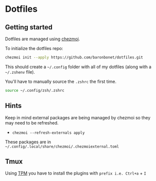 # Dotfiles


## Getting started

Dotfiles are managed using [chezmoi](https://www.chezmoi.io/).

To initialize the dotfiles repo:

```bash
chezmoi init --apply https://github.com/baronbonet/dotfiles.git
```

This should create a `~/.config` folder with all of my dotfiles (along with a `~/.zshenv` file).

You'll have to manually source the `.zshrc` the first time.

```bash
source ~/.config/zsh/.zshrc
```

## Hints

Keep in mind external packages are being managed by chezmoi so they may need to be refreshed.

- `chezmoi --refresh-externals apply`

These packages are in `~/.config/.local/share/chezmoi/.chezmoiexternal.toml`


## Tmux

Using [TPM](https://github.com/tmux-plugins/tpm) you have to install the plugins with `prefix i.e. Ctrl+a` + `I`

